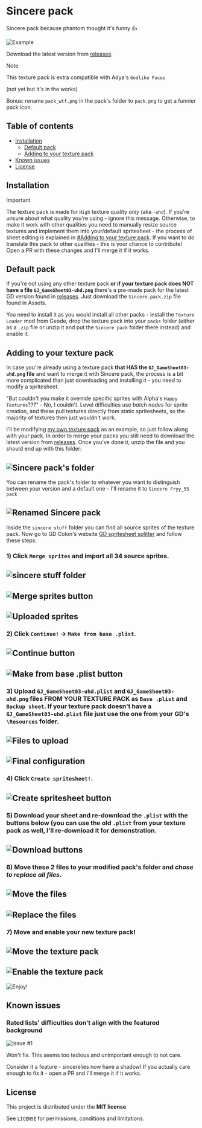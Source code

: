 # Sincere pack
Sincere pack because phantom thought it's funny 👍

![Example](https://github.com/user-attachments/assets/d668056a-4811-4a5f-bf51-a91e66e74cc4)

Download the latest version from [releases](https://github.com/Fryy55/sincere-pack/releases).

> [!NOTE]
> This texture pack is extra compatible with Adya's `Godlike Faces`
>
> (not yet but it's in the works)

Bonus: rename `pack_wtf.png` in the pack's folder to `pack.png` to get a funnier pack icon.

## Table of contents

- [Installation](#installation)
	- [Default pack](#default-pack)
	- [Adding to your texture pack](#adding-to-your-texture-pack)
- [Known issues](#known-issues)
- [License](license)

## Installation

> [!IMPORTANT]
> The texture pack is made for `High` texture quality _only_ (aka `-uhd`). If you're unsure about what quality you're using - ignore this message. Otherwise, to make it work with other qualities you need to manually resize source textures and implement them into your/default spritesheet - the process of sheet editing is explained in [#Adding to your texture pack](#adding-to-your-texture-pack). If you want to do translate this pack to other qualities - this is your chance to contribute! Open a PR with these changes and I'll merge it if it works.

## Default pack
If you're not using any other texture pack **or if your texture pack does NOT have a file `GJ_GameSheet03-uhd.png`** there's a pre-made pack for the latest GD version found in [releases](https://github.com/Fryy55/sincere-pack/releases). Just download the `Sincere.pack.zip` file found in Assets.

You need to install it as you would install all other packs - install the `Texture Loader` mod from Geode, drop the texture pack into your `packs` folder (either as a `.zip` file or unzip it and put the `Sincere pack` folder there instead) and enable it.

## Adding to your texture pack
In case you're already using a texture pack **that HAS the `GJ_GameSheet03-uhd.png` file** and want to merge it with Sincere pack, the process is a bit more complicated than just downloading and installing it - you need to modify a spritesheet.

"But couldn't you make it override specific sprites with Alpha's `Happy Textures`???" - No, I couldn't. Level difficulties use _batch nodes_ for sprite creation, and these pull textures directly from static spritesheets, so the majority of textures then just wouldn't work.

I'll be modifying [my own texture pack](https://github.com/Fryy55/fryy_55-pack) as an example, so just follow along with your pack. In order to merge your packs you still need to download the latest version from [releases](https://github.com/Fryy55/sincere-pack/releases). Once you've done it, unzip the file and you should end up with this folder:

![Sincere pack's folder](https://github.com/user-attachments/assets/638e2b6a-2e8c-4df8-b916-96b894d854c5)
---

You can rename the pack's folder to whatever you want to distinguish between your version and a default one - I'll rename it to `Sincere Fryy_55 pack`

![Renamed Sincere pack](https://github.com/user-attachments/assets/cef02353-3c19-49ff-885b-7c1ea542aa7e)
---

Inside the `sincere stuff` folder you can find all source sprites of the texture pack. Now go to GD Colon's website [GD spritesheet splitter](https://gdcolon.com/gdsplitter/) and follow these steps:

### 1) Click `Merge sprites` and import all **34** source sprites.

![sincere stuff folder](https://github.com/user-attachments/assets/32cc4188-7e16-40a0-a835-87ec7b632760)
---
![Merge sprites button](https://github.com/user-attachments/assets/95b58c37-221c-4e20-be48-0a58f04ac714)
---
![Uploaded sprites](https://github.com/user-attachments/assets/be96fb9b-0de0-4418-962d-d04ce58eb367)
---

### 2) Click `Continue!` -> `Make from base .plist`.

![Continue button](https://github.com/user-attachments/assets/ae148330-75dd-4b79-9f35-f1e318fd3a0d)
---
![Make from base .plist button](https://github.com/user-attachments/assets/f8f250f3-1dc8-430d-9548-05107dc11709)
---

### 3) Upload `GJ_GameSheet03-uhd.plist` and `GJ_GameSheet03-uhd.png` files **FROM YOUR TEXTURE PACK** as `Base .plist` and `Backup sheet`. If your texture pack doesn't have a `GJ_GameSheet03-uhd.plist` file just use the one from your GD's `\Resources` folder.

![Files to upload](https://github.com/user-attachments/assets/28e9a227-dace-42f4-ab5e-7b57954d7867)
---
![Final configuration](https://github.com/user-attachments/assets/ccf21a4b-c079-4f21-a823-fb20d197c500)
---

### 4) Click `Create spritesheet!`.

![Create spritesheet button](https://github.com/user-attachments/assets/f300f93a-3882-4ecf-9657-589e599fdbcb)
---

### 5) Download your sheet and re-download the `.plist` with the buttons below (you can use the old `.plist` from your texture pack as well, I'll re-download it for demonstration.

![Download buttons](https://github.com/user-attachments/assets/15fb76a2-59d7-435f-8f84-38811f971e70)
---

### 6) Move these 2 files to your modified pack's folder and _chose to replace all files_.

![Move the files](https://github.com/user-attachments/assets/7665a5e3-4684-4101-804c-13a1b35b3b52)
---
![Replace the files](https://github.com/user-attachments/assets/41fc4bdd-6c03-4ff0-9058-863c9e56d6a7)
---

### 7) Move and enable your new texture pack!

![Move the texture pack](https://github.com/user-attachments/assets/f670dc6a-cbb6-4b8f-b210-59976f34d814)
---
![Enable the texture pack](https://github.com/user-attachments/assets/b4a56f71-a8f8-4b36-8f3e-6eedba7b19d6)
---
![Enjoy!](https://github.com/user-attachments/assets/adf94e02-a93f-4a12-8072-0ff7ef40b042)

## Known issues
### **Rated lists' difficulties don't align with the featured background**
 
![Issue #1](https://github.com/user-attachments/assets/2667c5f4-1c77-43dd-8df8-3d084f1bad49)

Won't fix. This seems too tedious and unimportant enough to not care.

Consider it a feature - sincerelies now have a shadow! If you actually care enough to fix it - open a PR and I'll merge it if it works.

## License

This project is distributed under the **MIT license**.

See `LICENSE` for permissions, conditions and limitations.

